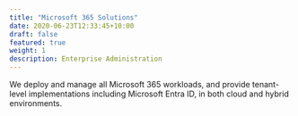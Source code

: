 ```yaml
---
title: "Microsoft 365 Solutions"
date: 2020-06-23T12:33:45+10:00
draft: false
featured: true
weight: 1
description: Enterprise Administration
---
```


We deploy and manage all Microsoft 365 workloads, and provide tenant-level implementations including Microsoft Entra ID, in both cloud and hybrid environments.
